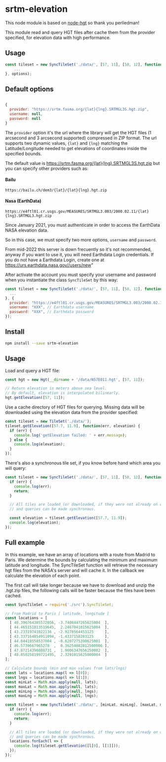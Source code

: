 srtm-elevation
==============

This node module is based on [node-hgt](https://github.com/perliedman/node-hgt) so thank you perliedman!

This module read and query HGT files after cache them from the provider specified, for elevation data with high performance.

## Usage

```js
const tileset = new SyncTileSet('./data/', [57, 11], [58, 12], function(err) {
    ...
}, options);
```
## Default options
```js

{
  provider: "https://srtm.fasma.org/{lat}{lng}.SRTMGL3S.hgt.zip",
  username: null,
  password: null
}
```
The ``provider`` option it's the url where the library will get the HGT files (1 arcsecond and 3 arcsecond supported) compressed in ZIP format. 
The url supports two dynamic values, ``{lat}`` and ``{lng}`` matching the Latitude/Longitude needed to get elevations of coordinates inside the specified bounds.

The default value is https://srtm.fasma.org/{lat}{lng}.SRTMGL3S.hgt.zip but you can specify other providers such as:

#### Bailu
```
https://bailu.ch/dem3/{lat}/{lat}{lng}.hgt.zip
```

#### Nasa (EarthData)
```
https://e4ftl01.cr.usgs.gov/MEASURES/SRTMGL3.003/2000.02.11/{lat}{lng}.SRTMGL3.hgt.zip
```
  
Since January 2021, you must authenticate in order to access the EarthData NASA elevation data.

So in this case, we must specify two more options, ``username`` and ``password``.

From mid-2022 this server is down frecuently so it's not recommended, anyway if you want to use it, you will need Earthdata Login credentials. If you do not have a Earthdata Login, create one at https://urs.earthdata.nasa.gov//users/new"

After activate the account you must specify your username and password when you instantiate the class `SyncTileSet` by this way:

```js
const tileset = new SyncTileSet('./data/', [57, 11], [58, 12], function(err) {
  ...
}, {
  provider: "https://e4ftl01.cr.usgs.gov/MEASURES/SRTMGL3.003/2000.02.11/{lat}{lng}.SRTMGL3.hgt.zip",
  username: "XXX", // Earthdata username
  password: "XXX", // Earthdata password
});
```

## Install

```bash
npm install --save srtm-elevation
```

## Usage

Load and query a HGT file:

```js
const hgt = new Hgt(__dirname + '/data/N57E011.hgt', [57, 11]);

// Return elevation in meters above sea level.
// By default, elevation is interpolated bilinearly.
hgt.getElevation([57, 11]);
```

Use a cache directory of HGT files for querying. Missing data will be downloaded
using the elevation data from the provider specified:

```js
const tileset = new TileSet('./data/');
tileset.getElevation([57.7, 11.9], function(err, elevation) {
  if (err) {
    console.log('getElevation failed: ' + err.message);
  } else {
    console.log(elevation);
  }
});
```

There's also a synchronous tile set, if you know before hand which area you will query:

```js
const tileset = new SyncTileSet('./data/', [57, 11], [58, 12], function(err) {
  if (err) {
    console.log(err);
    return;
  }

  // All tiles are loaded (or downloaded, if they were not already on disk)
  // and queries can be made synchronous.

  const elevation = tileset.getElevation([57.7, 11.9]);
  console.log(elevation);
});
```

## Full example

In this example, we have an array of locations with a route from Madrid to Paris. We determine the bounds by calculating the minimum and maximum latitude and longitude. The SyncTileSet function will retrieve the necessary hgt files from the NASA's server and will cache it. In the callback we calculate the elevation of each point.

The first call will take longer because we have to download and unzip the .hgt.zip files, the following calls will be faster because the files have been cached.

```js
const SyncTileSet = require('./src').SyncTileSet;

// From Madrid to Paris [ latitude, longitude ]
const locations = [
  [ 40.396764305572056, -3.7408447265625004  ],
  [ 44.465151013519645,  2.2467041015625004  ],
  [ 43.23319741022136 , -2.9278564453125     ],
  [ 43.337164854911094, -1.4337158203125     ],
  [ 44.84418558537004 , -0.6207275390625001  ],
  [ 46.5739667965278  ,  0.36254882812500006 ],
  [ 47.87214396888731 ,  1.9006347656250002  ],
  [ 48.850258199721495,  2.3291015625000004  ]
];

// Calculate bounds (min and max values from lats/lngs)
const lats = locations.map(l => l[0]);
const lngs = locations.map(l => l[1]);
const minLat = Math.min.apply(null, lats);
const maxLat = Math.max.apply(null, lats);
const minLng = Math.min.apply(null, lngs);
const maxLng = Math.max.apply(null, lngs);

const tileset = new SyncTileSet('./data/', [minLat, minLng], [maxLat, maxLng], function(err) {
  if (err) {
    console.log(err);
    return;
  }

  // All tiles are loaded (or downloaded, if they were not already on disk)
  // and queries can be made synchronous.
  locations.forEach(l => {
    console.log(tileset.getElevation([l[0], l[1]]));
  });
});
```
